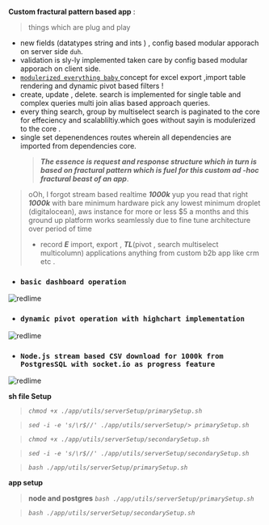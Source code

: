 **Custom fractural pattern based app** :

> things which are plug and play

- new fields (datatypes string and ints ) ,
  config based modular apporach on server side `duh`.
- validation is sly-ly implemented taken care by config based modular apporach on client side.
- <u> `modulerized everything baby` </u> concept for excel export ,import table rendering and dynamic pivot based filters !
- create, update , delete. search is implemented for single table and complex queries multi join alias based approach queries.
- every thing search, group by multiselect search is paginated to the core for effeciency and scalabliltiy.which goes without sayin is modulerized to the core .
- single set depenendences routes wherein all dependencies are imported from dependencies core.
  > **_The essence is request and response structure which in turn is based on fractural pattern which is fuel for this custom ad -hoc
  > fractural beast of an app_**.

> oOh, I forgot stream based realtime **_1000k_** yup you read that right **_1000k_** with bare minimum hardware pick any lowest minimum droplet (digitalocean), aws instance for more or less $5 a months and this ground up platform works seamlessly due to fine tune architecture over period of time  
>
> - record **_E_** import, export ,
>   **_TL_**(pivot , search multiselect multicolumn)
>   applications anything from
>   custom b2b app like crm etc .



* ### `basic dashboard operation`

![redlime](app/video/gif/a.gif)

* ### `dynamic pivot operation with highchart implementation`

![redlime](app/video/gif/b.gif)

*  ### `Node.js stream based CSV download for 1000k from PostgresSQL with socket.io as progress feature`
![redlime](app/video/gif/c.gif)

**sh file Setup**
> *`chmod +x ./app/utils/serverSetup/primarySetup.sh `*  

> *`sed -i -e 's/\r$//' ./app/utils/serverSetup/> primarySetup.sh`*

>*`chmod +x ./app/utils/serverSetup/secondarySetup.sh`*

>*`sed -i -e 's/\r$//' ./app/utils/serverSetup/secondarySetup.sh`*

>*`bash ./app/utils/serverSetup/primarySetup.sh`*

**app setup**
> **node and postgres**
>*`bash ./app/utils/serverSetup/primarySetup.sh`*


>*`bash ./app/utils/serverSetup/secondarySetup.sh`*


